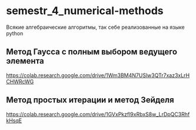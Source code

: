 # semestr_4_numerical-methods
Всякие алгебраические алгоритмы, так себе реализованные на языке python

## Метод Гаусса с полным выбором ведущего элемента
https://colab.research.google.com/drive/1Wm3BM4N7USlw3QTr7xaz3xLrHCHWRcWG

## Метод простых итерации и метод Зейделя
https://colab.research.google.com/drive/1GVxPkzfl9xRbxS8w_LrDpQC3RhfkHsqE
